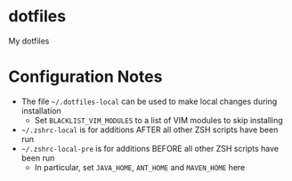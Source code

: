 dotfiles
========

My dotfiles

# Configuration Notes #

 * The file `~/.dotfiles-local` can be used to make local changes during installation
   * Set `BLACKLIST_VIM_MODULES` to a list of VIM modules to skip installing
 * `~/.zshrc-local` is for additions AFTER all other ZSH scripts have been run
 * `~/.zshrc-local-pre` is for additions BEFORE all other ZSH scripts have been run
   * In particular, set `JAVA_HOME`, `ANT_HOME` and `MAVEN_HOME` here


